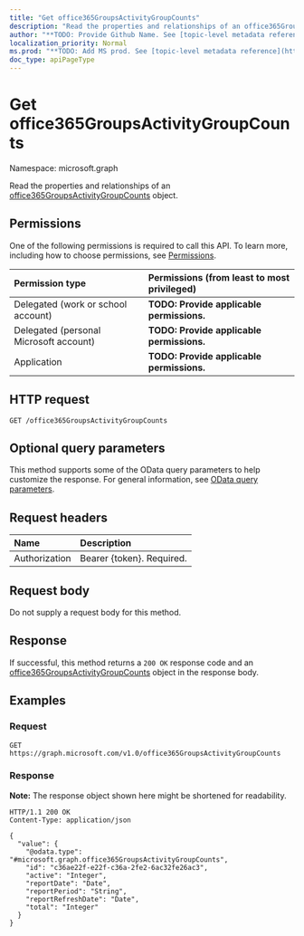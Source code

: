 ```yaml
---
title: "Get office365GroupsActivityGroupCounts"
description: "Read the properties and relationships of an office365GroupsActivityGroupCounts object."
author: "**TODO: Provide Github Name. See [topic-level metadata reference](https://msgo.azurewebsites.net/add/document/guidelines/metadata.html#topic-level-metadata)**"
localization_priority: Normal
ms.prod: "**TODO: Add MS prod. See [topic-level metadata reference](https://msgo.azurewebsites.net/add/document/guidelines/metadata.html#topic-level-metadata)**"
doc_type: apiPageType
---
```


# Get office365GroupsActivityGroupCounts
Namespace: microsoft.graph



Read the properties and relationships of an [office365GroupsActivityGroupCounts](../resources/office365groupsactivitygroupcounts.md) object.

## Permissions
One of the following permissions is required to call this API. To learn more, including how to choose permissions, see [Permissions](/graph/permissions-reference).

|Permission type|Permissions (from least to most privileged)|
|:---|:---|
|Delegated (work or school account)|**TODO: Provide applicable permissions.**|
|Delegated (personal Microsoft account)|**TODO: Provide applicable permissions.**|
|Application|**TODO: Provide applicable permissions.**|

## HTTP request

<!-- {
  "blockType": "ignored"
}
-->
``` http
GET /office365GroupsActivityGroupCounts
```

## Optional query parameters
This method supports some of the OData query parameters to help customize the response. For general information, see [OData query parameters](/graph/query-parameters).

## Request headers
|Name|Description|
|:---|:---|
|Authorization|Bearer {token}. Required.|

## Request body
Do not supply a request body for this method.

## Response

If successful, this method returns a `200 OK` response code and an [office365GroupsActivityGroupCounts](../resources/office365groupsactivitygroupcounts.md) object in the response body.

## Examples

### Request
<!-- {
  "blockType": "request",
  "name": "get_office365groupsactivitygroupcounts"
}
-->
``` http
GET https://graph.microsoft.com/v1.0/office365GroupsActivityGroupCounts
```


### Response
**Note:** The response object shown here might be shortened for readability.
<!-- {
  "blockType": "response",
  "truncated": true,
  "@odata.type": "microsoft.graph.office365GroupsActivityGroupCounts"
}
-->
``` http
HTTP/1.1 200 OK
Content-Type: application/json

{
  "value": {
    "@odata.type": "#microsoft.graph.office365GroupsActivityGroupCounts",
    "id": "c36ae22f-e22f-c36a-2fe2-6ac32fe26ac3",
    "active": "Integer",
    "reportDate": "Date",
    "reportPeriod": "String",
    "reportRefreshDate": "Date",
    "total": "Integer"
  }
}
```

